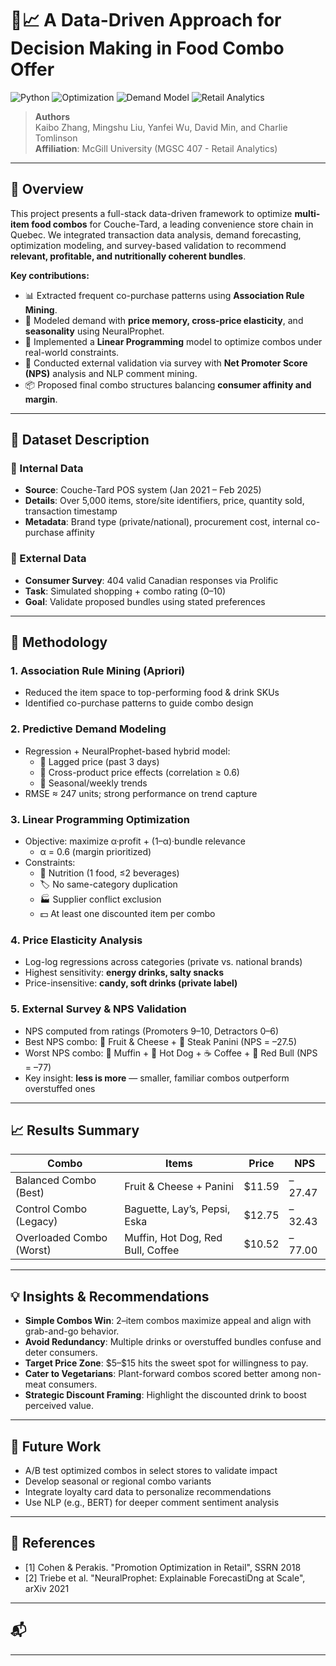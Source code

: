 # 🍱📈 A Data-Driven Approach for Decision Making in Food Combo Offer

![Python](https://img.shields.io/badge/python-3.10%2B-blue?logo=Python)
![Optimization](https://img.shields.io/badge/Linear_Programming-Gurobi-green)
![Demand Model](https://img.shields.io/badge/Forecasting-NeuralProphet-orange)
![Retail Analytics](https://img.shields.io/badge/retail-food_combo_analysis-purple)

> **Authors**  
> Kaibo Zhang, Mingshu Liu, Yanfei Wu, David Min, and Charlie Tomlinson  
> **Affiliation**: McGill University (MGSC 407 - Retail Analytics)  
---

## 🧠 Overview

This project presents a full-stack data-driven framework to optimize **multi-item food combos** for Couche-Tard, a leading convenience store chain in Quebec. We integrated transaction data analysis, demand forecasting, optimization modeling, and survey-based validation to recommend **relevant, profitable, and nutritionally coherent bundles**.

**Key contributions:**
- 📊 Extracted frequent co-purchase patterns using **Association Rule Mining**.
- 🔮 Modeled demand with **price memory, cross-price elasticity**, and **seasonality** using NeuralProphet.
- 🔧 Implemented a **Linear Programming** model to optimize combos under real-world constraints.
- 🧪 Conducted external validation via survey with **Net Promoter Score (NPS)** analysis and NLP comment mining.
- 📦 Proposed final combo structures balancing **consumer affinity and margin**.

---

## 🛒 Dataset Description

### 🔹 Internal Data
- **Source**: Couche-Tard POS system (Jan 2021 – Feb 2025)
- **Details**: Over 5,000 items, store/site identifiers, price, quantity sold, transaction timestamp
- **Metadata**: Brand type (private/national), procurement cost, internal co-purchase affinity

### 🔹 External Data
- **Consumer Survey**: 404 valid Canadian responses via Prolific  
- **Task**: Simulated shopping + combo rating (0–10)  
- **Goal**: Validate proposed bundles using stated preferences

---

## 🧪 Methodology

### 1. Association Rule Mining (Apriori)
- Reduced the item space to top-performing food & drink SKUs
- Identified co-purchase patterns to guide combo design

### 2. Predictive Demand Modeling
- Regression + NeuralProphet-based hybrid model:
  - 🔁 Lagged price (past 3 days)
  - 🔗 Cross-product price effects (correlation ≥ 0.6)
  - 📆 Seasonal/weekly trends
- RMSE ≈ 247 units; strong performance on trend capture

### 3. Linear Programming Optimization
- Objective: maximize α·profit + (1–α)·bundle relevance  
  - α = 0.6 (margin prioritized)
- Constraints:
  - 🥗 Nutrition (1 food, ≤2 beverages)
  - 🏷️ No same-category duplication
  - 🏭 Supplier conflict exclusion
  - 💵 At least one discounted item per combo

### 4. Price Elasticity Analysis
- Log-log regressions across categories (private vs. national brands)
- Highest sensitivity: **energy drinks, salty snacks**
- Price-insensitive: **candy, soft drinks (private label)**

### 5. External Survey & NPS Validation
- NPS computed from ratings (Promoters 9–10, Detractors 0–6)
- Best NPS combo: 🧀 Fruit & Cheese + 🥪 Steak Panini (NPS = –27.5)
- Worst NPS combo: 🧁 Muffin + 🌭 Hot Dog + ☕ Coffee + 🥤 Red Bull (NPS = –77)
- Key insight: **less is more** — smaller, familiar combos outperform overstuffed ones

---

## 📈 Results Summary

| Combo                               | Items                          | Price   | NPS     |
|-------------------------------------|--------------------------------|---------|---------|
| Balanced Combo (Best)              | Fruit & Cheese + Panini        | \$11.59 | –27.47  |
| Control Combo (Legacy)            | Baguette, Lay’s, Pepsi, Eska   | \$12.75 | –32.43  |
| Overloaded Combo (Worst)          | Muffin, Hot Dog, Red Bull, Coffee | \$10.52 | –77.00  |

---

## 💡 Insights & Recommendations

- **Simple Combos Win**: 2–item combos maximize appeal and align with grab-and-go behavior.
- **Avoid Redundancy**: Multiple drinks or overstuffed bundles confuse and deter consumers.
- **Target Price Zone**: \$5–\$15 hits the sweet spot for willingness to pay.
- **Cater to Vegetarians**: Plant-forward combos scored better among non-meat consumers.
- **Strategic Discount Framing**: Highlight the discounted drink to boost perceived value.

---

## 🔄 Future Work

- A/B test optimized combos in select stores to validate impact
- Develop seasonal or regional combo variants
- Integrate loyalty card data to personalize recommendations
- Use NLP (e.g., BERT) for deeper comment sentiment analysis

---

## 📌 References
- [1] Cohen & Perakis. "Promotion Optimization in Retail", SSRN 2018  
- [2] Triebe et al. "NeuralProphet: Explainable ForecastiDng at Scale", arXiv 2021  

---

## 📬 

---
